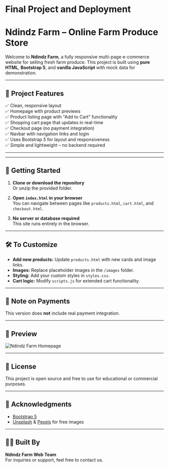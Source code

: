 # Final Project and Deployment

# Ndindz Farm – Online Farm Produce Store

Welcome to **Ndindz Farm**, a fully responsive multi-page e-commerce website for selling fresh farm produce. This project is built using **pure HTML**, **Bootstrap 5**, and **vanilla JavaScript** with mock data for demonstration.

---

## 🌿 Project Features

✅ Clean, responsive layout  
✅ Homepage with product previews  
✅ Product listing page with "Add to Cart" functionality  
✅ Shopping cart page that updates in real-time  
✅ Checkout page (no payment integration)  
✅ Navbar with navigation links and login  
✅ Uses Bootstrap 5 for layout and responsiveness  
✅ Simple and lightweight – no backend required

---

---

## 🚀 Getting Started

1. **Clone or download the repository**  
   Or unzip the provided folder.

2. **Open `index.html` in your browser**  
   You can navigate between pages like `products.html`, `cart.html`, and `checkout.html`.

3. **No server or database required**  
   This site runs entirely in the browser.

---

## 🛠️ To Customize

- **Add new products:** Update `products.html` with new cards and image links.
- **Images:** Replace placeholder images in the `/images` folder.
- **Styling:** Add your custom styles in `styles.css`.
- **Cart logic:** Modify `scripts.js` for extended cart functionality.

---

## 🔐 Note on Payments

This version does **not** include real payment integration.  


---

## 📸 Preview

![Ndindz Farm Homepage](images/farm-hero.jpg)

---

## 📄 License

This project is open source and free to use for educational or commercial purposes.

---

## 🤝 Acknowledgments

- [Bootstrap 5](https://getbootstrap.com)
- [Unsplash](https://unsplash.com) & [Pexels](https://pexels.com) for free images

---

## 👨‍🌾 Built By

**Ndindz Farm Web Team**  
For inquiries or support, feel free to contact us.





